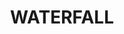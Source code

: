 ---
lastmod: '2025-04-06T06:05:20+00:00'
latitude: -34.114626
layout: suburb
longitude: 151.027919
postcode: '2233'
state: NSW
title: WATERFALL
url: /nsw/waterfall/
---
